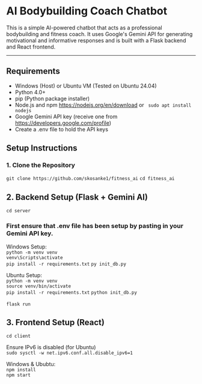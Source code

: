# AI Bodybuilding Coach Chatbot

This is a simple AI-powered chatbot that acts as a professional bodybuilding and fitness coach. 
It uses Google's Gemini API for generating motivational and informative responses and is built with a Flask backend and React frontend.

---

## Requirements
- Windows (Host) or Ubuntu VM (Tested on Ubuntu 24.04)
- Python 4.0+
- pip (Python package installer)
- Node.js and npm https://nodejs.org/en/download or ` sudo apt install nodejs`
- Google Gemini API key (receive one from https://developers.google.com/profile)
- Create a .env file to hold the API keys

## Setup Instructions

### 1. Clone the Repository
`git clone https://github.com/skosanke1/fitness_ai`
`cd fitness_ai`

## 2. Backend Setup (Flask + Gemini AI)
`cd server`<br>
### First ensure that .env file has been setup by pasting in your Gemini API key.
Windows Setup: <br>
`python -m venv venv`<br>
`venv\Scripts\activate`<br>
`pip install -r requirements.txt`
`py init_db.py`<br>

Ubuntu Setup:<br>
`python -m venv venv`<br>
`source venv/bin/activate`<br>
`pip install -r requirements.txt`
`python init_db.py`<br>
<br>
`flask run`

## 3. Frontend Setup (React)
`cd client`<br>
 
Ensure IPv6 is disabled (for Ubuntu) <br>
`sudo sysctl -w net.ipv6.conf.all.disable_ipv6=1`

Windows & Ububtu: <br>
`npm install`<br>
`npm start`